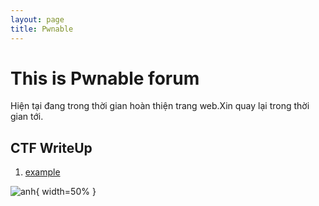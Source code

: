 ```yaml
---
layout: page
title: Pwnable
---
```

# This is Pwnable forum

Hiện tại đang trong thời gian hoàn thiện trang web.Xin quay lại trong thời gian tới.  


## CTF WriteUp
  
1. [example](https://kamithanthanh.github.io/Pwnable/2015-02-28-test-markdown/)

![anh](https://encrypted-tbn0.gstatic.com/images?q=tbn:ANd9GcTu4ZbtBXIjvSxIPLcdmuVqoRnjJg6UgS4HmFShgxp-V8v-rGNlow){ width=50% }
